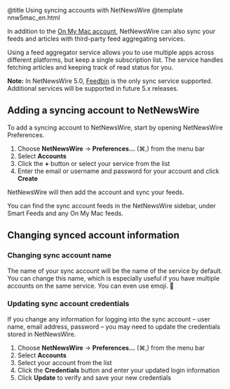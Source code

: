 @title Using syncing accounts with NetNewsWire
@template nnw5mac_en.html

In addition to the [On My Mac account](on-my-mac), NetNewsWire can also sync your feeds and articles with third-party feed aggregating services.

Using a feed aggregator service allows you to use multiple apps across different platforms, but keep a single subscription list. The service handles fetching articles and keeping track of read status for you.

**Note:** In NetNewsWire 5.0, [Feedbin](https://feedbin.com/) is the only sync service supported. Additional services will be supported in future 5.x releases.


Adding a syncing account to NetNewsWire
---------------------------------------

To add a syncing account to NetNewsWire, start by opening NetNewsWire Preferences.

1. Choose **NetNewsWire** → **Preferences…** (⌘,) from the menu bar
2. Select **Accounts**
3. Click the **+** button or select your service from the list
4. Enter the email or username and password for your account and click **Create**

NetNewsWire will then add the account and sync your feeds.

You can find the sync account feeds in the NetNewsWire sidebar, under Smart Feeds and any On My Mac feeds.


Changing synced account information
-----------------------------------

### Changing sync account name

The name of your sync account will be the name of the service by default. You can change this name, which is especially useful if you have multiple accounts on the same service. You can even use emoji. 🐝


### Updating sync account credentials

If you change any information for logging into the sync account – user name, email address, password – you may need to update the credentials stored in NetNewsWire.

1. Choose **NetNewsWire** → **Preferences…** (⌘,) from the menu bar
2. Select **Accounts**
3. Select your account from the list
4. Click the **Credentials** button and enter your updated login information
5. Click **Update** to verify and save your new credentials